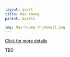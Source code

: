 ```yaml
---
layout: guest
title: Max Young
parent: Guests

img: Max-Young-thumbnail.png
---
```




<div class="badge-base LI-profile-badge" data-locale="en_US" data-size="medium" data-theme="light" data-type="VERTICAL" data-vanity="maxhabibi" data-version="v1"><a class="badge-base__link LI-simple-link" href="https://www.linkedin.com/in/maxhabibi?trk=profile-badge">Click for more details</a></div>


TBD
